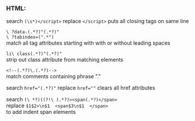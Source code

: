 ### HTML:           
search `(\s*)</script>` replace `</script>` puts all closing tags on same line           
           
`\ ?data-(.*?)"(.*?)" `           
`\ ?tabindex=(".*") `           
match all tag attributes starting with with or without leading spaces           
           
           
`li\ class(.*?)"(.*?)" `           
strip out class attribute from matching elements           
           
`<!--(.*?)\.(.*?)-->`           
match comments containing phrase "."           
           
search `href="(.*?)"` replace `href=""` clears all href attributes           
           
search `(\ *?)((?!\ ).*?)><span(.*?)</span> `           
replace `$1$2>\n$1  <span$3\n$1  </span> `           
to add indent span elements           
           

